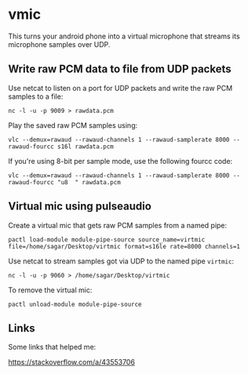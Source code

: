 vmic
====

This turns your android phone into a virtual microphone that streams its microphone samples over UDP.

Write raw PCM data to file from UDP packets
-------------------------------------------

Use netcat to listen on a port for UDP packets and write the raw PCM samples to a file:
```
nc -l -u -p 9009 > rawdata.pcm
```


Play the saved raw PCM samples using:

```
vlc --demux=rawaud --rawaud-channels 1 --rawaud-samplerate 8000 --rawaud-fourcc s16l rawdata.pcm
```

If you're using 8-bit per sample mode, use the following fourcc code:

```
vlc --demux=rawaud --rawaud-channels 1 --rawaud-samplerate 8000 --rawaud-fourcc "u8  " rawdata.pcm
```

Virtual mic using pulseaudio
----------------------------

Create a virtual mic that gets raw PCM samples from a named pipe:
```
pactl load-module module-pipe-source source_name=virtmic file=/home/sagar/Desktop/virtmic format=s16le rate=8000 channels=1
```

Use netcat to stream samples got via UDP to the named pipe `virtmic`:

```
nc -l -u -p 9060 > /home/sagar/Desktop/virtmic
```

To remove the virtual mic:

```
pactl unload-module module-pipe-source
```

Links
-----

Some links that helped me:

https://stackoverflow.com/a/43553706
